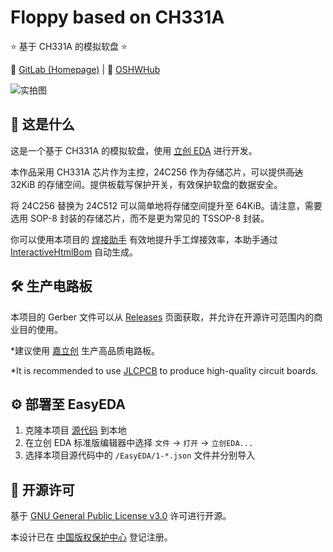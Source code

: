 # Floppy based on CH331A

⭐ 基于 CH331A 的模拟软盘 ⭐

🔗 [GitLab (Homepage)](https://gitlab.soraharu.com/XiaoXi/Floppy-based-on-CH331A) | 🔗 [OSHWHub](https://oshwhub.com/yanranxiaoxi/Floppy-based-on-CH331A)

![实拍图](https://downloadserver.soraharu.com:7000/Floppy%20based%20on%20CH331A/Image/Product_quality_5.jpg)

## 🤔 这是什么

这是一个基于 CH331A 的模拟软盘，使用 [立创 EDA](https://lceda.cn/) 进行开发。

本作品采用 CH331A 芯片作为主控，24C256 作为存储芯片，可以提供~~高达~~ 32KiB 的存储空间。提供板载写保护开关，有效保护软盘的数据安全。

将 24C256 替换为 24C512 可以简单地将存储空间提升至 64KiB。请注意，需要选用 SOP-8 封装的存储芯片，而不是更为常见的 TSSOP-8 封装。

你可以使用本项目的 [焊接助手](https://htmlpreview.soraharu.com/?https://gitlab.soraharu.com/XiaoXi/Floppy-based-on-CH331A/-/raw/master/InteractiveHtmlBom/index.html) 有效地提升手工焊接效率，本助手通过 [InteractiveHtmlBom](https://gitlab.soraharu.com/XiaoXi/InteractiveHtmlBom) 自动生成。

## 🛠️ 生产电路板

本项目的 Gerber 文件可以从 [Releases](https://gitlab.soraharu.com/XiaoXi/Floppy-based-on-CH331A/-/releases) 页面获取，并允许在开源许可范围内的商业目的使用。

*建议使用 [嘉立创](https://www.jlc.com/) 生产高品质电路板。

*It is recommended to use [JLCPCB](https://jlcpcb.com/) to produce high-quality circuit boards.

## ⚙️ 部署至 EasyEDA

1. 克隆本项目 [源代码](https://gitlab.soraharu.com/XiaoXi/Floppy-based-on-CH331A/-/archive/master/Floppy-based-on-CH331A-master.zip) 到本地
2. 在立创 EDA 标准版编辑器中选择 `文件` -> `打开` -> `立创EDA...`
3. 选择本项目源代码中的 `/EasyEDA/1-*.json` 文件并分别导入

## 📜 开源许可

基于 [GNU General Public License v3.0](https://choosealicense.com/licenses/gpl-3.0/) 许可进行开源。

本设计已在 [中国版权保护中心](https://www.ccopyright.com.cn/) 登记注册。
